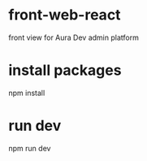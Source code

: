# front-web-react
 front view for Aura Dev admin platform

# install packages
npm install
# run dev
npm run dev


####
